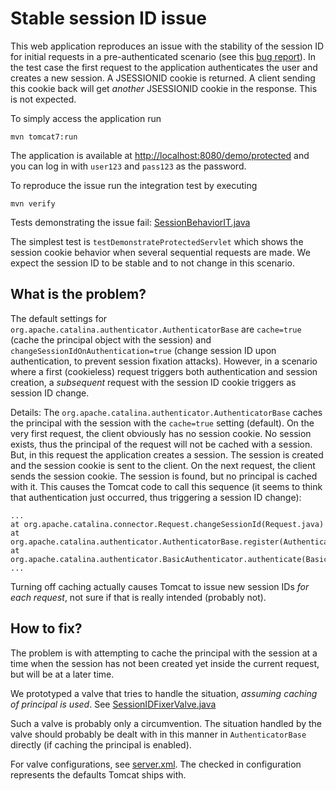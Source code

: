 # Stable session ID issue

This web application reproduces an issue with the stability of the session ID for initial requests in a pre-authenticated scenario (see this [bug report](https://bz.apache.org/bugzilla/show_bug.cgi?id=60854)).
In the test case the first request to the application authenticates the user and creates a new session. A JSESSIONID cookie is returned. A client sending this cookie back will get _another_ JSESSIONID cookie in the response. This is not expected.

To simply access the application run

	mvn tomcat7:run

The application is available at [http://localhost:8080/demo/protected](http://localhost:8080/demo/protected) and you can log in with `user123` and `pass123` as the password.

To reproduce the issue run the integration test by executing

	mvn verify

Tests demonstrating the issue fail: [SessionBehaviorIT.java](src/test/java/com/example/SessionBehaviorIT.java)

The simplest test is `testDemonstrateProtectedServlet` which shows the session cookie behavior when several sequential requests are made. We expect the session ID to be stable and to not change in this scenario.

## What is the problem?

The default settings for `org.apache.catalina.authenticator.AuthenticatorBase` are `cache=true` (cache the principal object with the session) and `changeSessionIdOnAuthentication=true` (change session ID upon authentication, to prevent session fixation attacks). However, in a scenario where a first (cookieless) request triggers both authentication and session creation, a _subsequent_ request with the session ID cookie triggers as session ID change.

Details: The `org.apache.catalina.authenticator.AuthenticatorBase` caches the principal with the session with the `cache=true` setting (default). On the very first request, the client obviously has no session cookie. No session exists, thus the principal of the request will not be cached with a session. But, in this request the application creates a session. The session is created and the session cookie is sent to the client.
On the next request, the client sends the session cookie. The session is found, but no principal is cached with it. This causes the Tomcat code to call this sequence (it seems to think that authentication just occurred, thus triggering a session ID change):

	...
	at org.apache.catalina.connector.Request.changeSessionId(Request.java)
	at org.apache.catalina.authenticator.AuthenticatorBase.register(AuthenticatorBase.java)
	at org.apache.catalina.authenticator.BasicAuthenticator.authenticate(BasicAuthenticator.java)
	...

Turning off caching actually causes Tomcat to issue new session IDs _for each request_, not sure if that is really intended (probably not).

## How to fix?

The problem is with attempting to cache the principal with the session at a time when the session has not been created yet inside the current request, but will be at a later time.

We prototyped a valve that tries to handle the situation, _assuming caching of principal is used_. See [SessionIDFixerValve.java](src/test/java/com/example/tc7/SessionIDFixerValve.java)

Such a valve is probably only a circumvention. The situation handled by the valve should probably be dealt with in this manner in `AuthenticatorBase` directly (if caching the principal is enabled).

For valve configurations, see [server.xml](src/test/tomcat7/server.xml). The checked in configuration represents the defaults Tomcat ships with. 